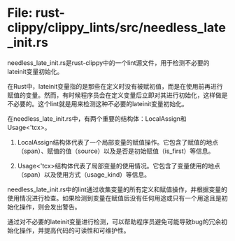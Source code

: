 # File: rust-clippy/clippy_lints/src/needless_late_init.rs

needless_late_init.rs是rust-clippy中的一个lint源文件，用于检测不必要的lateinit变量初始化。

在Rust中，lateinit变量指的是那些在定义时没有被赋初值，而是在使用前再进行赋值的变量。然而，有时候程序员会在定义变量后立即对其进行初始化，这样做是不必要的。这个lint就是用来检测这种不必要的lateinit变量初始化。

在needless_late_init.rs中，有两个重要的结构体：LocalAssign和Usage<'tcx>。

1. LocalAssign结构体代表了一个局部变量的赋值操作。它包含了赋值的地点（span）、赋值的值（source）以及是否是初始赋值（is_first）等信息。

2. Usage<'tcx>结构体代表了局部变量的使用情况。它包含了变量使用的地点（span）以及使用方式（usage_kind）等信息。

needless_late_init.rs中的lint通过收集变量的所有定义和赋值操作，并根据变量的使用情况进行检查。如果检测到变量在赋值后没有任何用途或只有一个用途且是初始化操作，则会发出警告。

通过对不必要的lateinit变量进行检测，可以帮助程序员避免可能导致bug的冗余初始化操作，并提高代码的可读性和可维护性。

